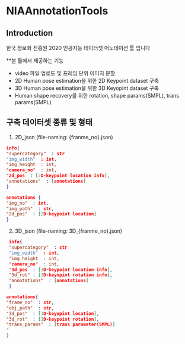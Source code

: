# NIAAnnotationTools

## Introduction
한국 정보화 진흥원 2020 인공지능 데이터셋 어노테이션 툴 입니다

**본 툴에서 제공하는 기능
 
 - video 파일 업로드 및 프레임 단위 이미지 분할
 - 2D Human pose estimation을 위한 2D Keypoint dataset 구축
 - 3D Human pose estimation을 위한 3D Keyopint dataset 구축
 - Human shape recovery를 위한 rotation, shape params(SMPL), trans params(SMPL)
 
 ## 구축 데이터셋 종류 및 형태
 
 1. 2D_json (file-naming: {franme_no}.json)
 
 ```json
 info{
 "supercategory"  : str
 "img_width"  : int,
 "img_height  : int,
 "camera_no"  : int,
 "2d_pos  : [2D-keypoint location info],
 "annotations"  : [annotations]
 }
 ```
```json
annotations {
"img_no"  : int,
"img_path"  : str,
"2d_pos"  : [2D-keypoint location]
}
```

2. 3D_json (file-naming: 3D_{franme_no}.json)
```json
 info{
 "supercategory"  : str
 "img_width"  : int,
 "img_height  : int,
 "camera_no"  : int,
 "3d_pos  : [3D-keypoint location info],
 "3d_rot" : [3D-keyopint rotation info],
 "annotations"  : [annotations]
 }
```
```json
annotations{
"frame_no"  : str,
"obj_path"  : str,
"3d_pos"  : [3D-keyopint location],
"3d_rot"  : [3D-keypoint rotation],
"trans_params"  : [trans parameter(SMPL)]
"
}
```
